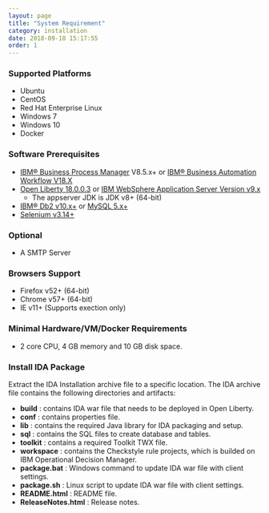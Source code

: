 ```yaml
---
layout: page
title: "System Requirement"
category: installation
date: 2018-09-18 15:17:55
order: 1
---
```


### Supported Platforms

* Ubuntu
* CentOS
* Red Hat Enterprise Linux
* Windows 7
* Windows 10
* Docker


### Software Prerequisites

* [IBM® Business Process Manager](https://www.ibm.com/support/knowledgecenter/SSFTBX_8.5.7/com.ibm.wbpm.main.doc/topics/ibmbmp_overview.html) V8.5.x+ or [IBM® Business Automation Workflow V18.X](https://www.ibm.com/support/knowledgecenter/en/SS8JB4_18.0.0/com.ibm.wbpm.workflow.main.doc/kc-homepage-workflow.html) 
* [Open Liberty 18.0.0.3](https://public.dhe.ibm.com/ibmdl/export/pub/software/openliberty/runtime/release/2018-09-05_2337/openliberty-18.0.0.3.zip) or [IBM WebSphere Application Server Version  v9.x](https://www.ibm.com/support/knowledgecenter/en/SSAW57_9.0.0/com.ibm.websphere.nd.multiplatform.doc/ae/welcome_ndmp.html)
    - The appserver JDK is JDK v8+ (64-bit) 
* [IBM® Db2 v10.x+](https://www.ibm.com/analytics/us/en/db2/) 
or [MySQL 5.x+](https://dev.mysql.com/downloads/mysql/)  
* [Selenium v3.14+](https://sdc-china.github.io/IDA-doc/administration/administration-selenium-hub-configuration.html)


### Optional  

* A SMTP Server


### Browsers Support

* Firefox v52+ (64-bit)
* Chrome v57+ (64-bit)
* IE v11+ (Supports exection only)

### Minimal Hardware/VM/Docker Requirements
- 2 core CPU, 4 GB memory and 10 GB disk space.

### Install IDA Package
Extract the IDA Installation archive file to a specific location. The IDA archive file contains the following directories and artifacts: 

*  **build** : contains IDA war file that needs to be deployed in Open Liberty.
*  **conf** : contains properties file.
*  **lib** : contains the required Java library for IDA packaging and setup.  
*  **sql** : contains the SQL files to create  database and tables.
*  **toolkit** : contains a required Toolkit TWX file.
*  **workspace** : contains the Checkstyle rule projects, which is builded on IBM Operational Decision Manager.
*  **package.bat** : Windows command to update IDA war file with client settings.
*  **package.sh** : Linux script to update IDA war file with client settings.
*  **README.html** : README file.
*  **ReleaseNotes.html** : Release notes.
